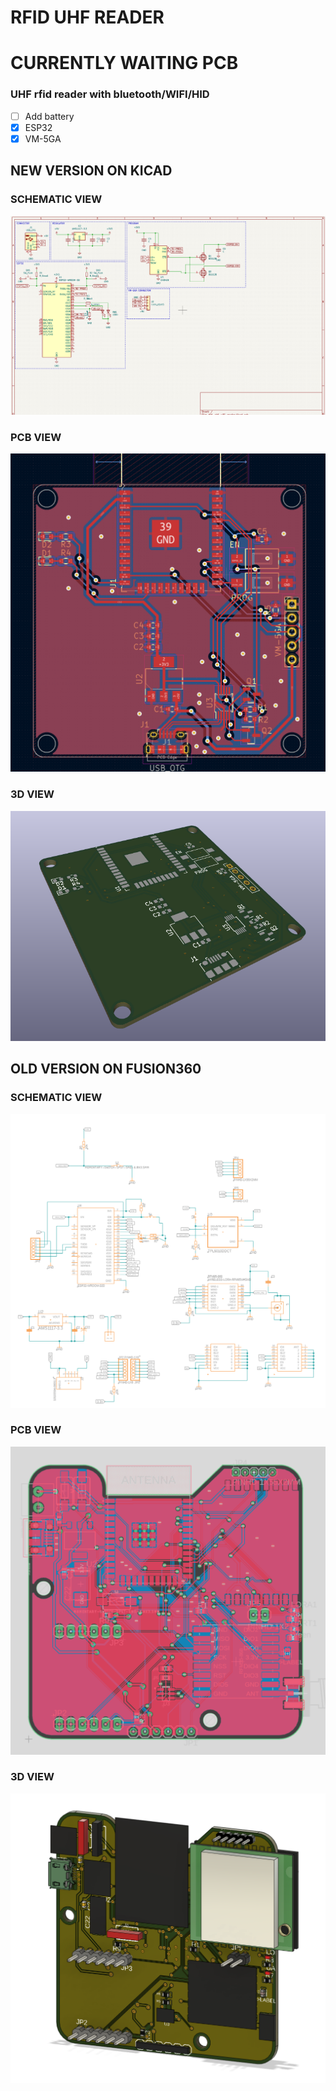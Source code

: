 # RFID UHF READER

# CURRENTLY WAITING PCB

### UHF rfid reader with bluetooth/WIFI/HID

- [ ] Add battery
- [x] ESP32
- [x] VM-5GA

## NEW VERSION ON KICAD

### SCHEMATIC VIEW

![Schematic](v2/pcb/pcb_schematic.png)

### PCB VIEW

![Schematic](v2/pcb/pcb.png)

### 3D VIEW

![3D](v2/pcb/pcb_3d.png)

## OLD VERSION ON FUSION360

### SCHEMATIC VIEW

![Schematic](old/schematic.png?raw=true)

### PCB VIEW

![PCB](old/pcb.png?raw=true)

### 3D VIEW

![3D](old/3d.png?raw=true)